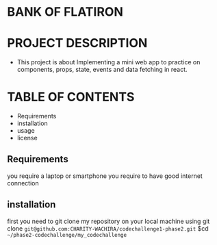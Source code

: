 # BANK OF FLATIRON

# PROJECT DESCRIPTION
* This project is about Implementing a mini web app to practice on components, props, state, events and data fetching in react.

# TABLE OF CONTENTS
* Requirements
* installation 
* usage
* license

## Requirements
you require a laptop or smartphone
you require to have good internet connection

## installation
first you need to git clone my repository on your local machine using 
git clone `git@github.com:CHARITY-WACHIRA/codechallenge1-phase2.git`
$cd `~/phase2-codechallenge/my_codechallenge`
